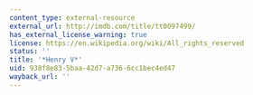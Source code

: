 ```yaml
---
content_type: external-resource
external_url: http://imdb.com/title/tt0097499/
has_external_license_warning: true
license: https://en.wikipedia.org/wiki/All_rights_reserved
status: ''
title: '*Henry V*'
uid: 938f8e83-5baa-42d7-a736-6cc1bec4ed47
wayback_url: ''
---
```

